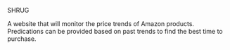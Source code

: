 


SHRUG

A website that will monitor the price trends of Amazon products.
Predications can be provided based on past trends to find the best time to purchase.
